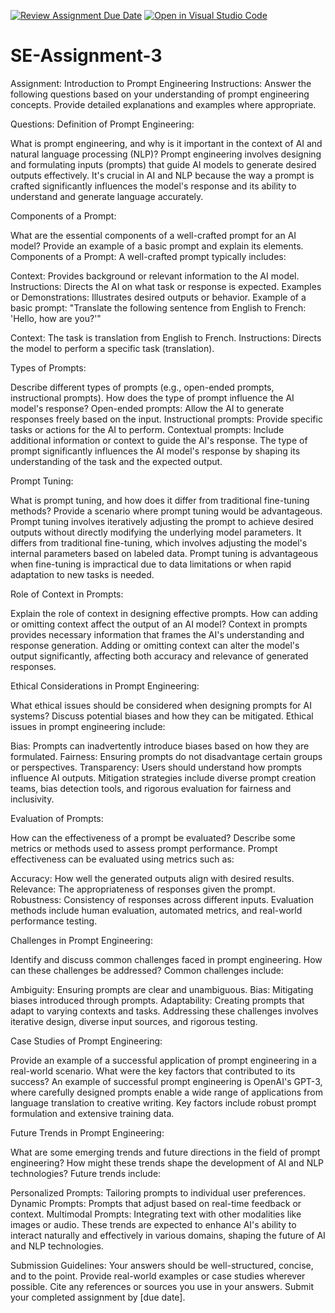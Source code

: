 [![Review Assignment Due Date](https://classroom.github.com/assets/deadline-readme-button-22041afd0340ce965d47ae6ef1cefeee28c7c493a6346c4f15d667ab976d596c.svg)](https://classroom.github.com/a/UpfcA4qp)
[![Open in Visual Studio Code](https://classroom.github.com/assets/open-in-vscode-2e0aaae1b6195c2367325f4f02e2d04e9abb55f0b24a779b69b11b9e10269abc.svg)](https://classroom.github.com/online_ide?assignment_repo_id=15286038&assignment_repo_type=AssignmentRepo)
# SE-Assignment-3
Assignment: Introduction to Prompt Engineering
Instructions:
Answer the following questions based on your understanding of prompt engineering concepts. Provide detailed explanations and examples where appropriate.

Questions:
Definition of Prompt Engineering:

What is prompt engineering, and why is it important in the context of AI and natural language processing (NLP)?
Prompt engineering involves designing and formulating inputs (prompts) that guide AI models to generate desired outputs effectively. It's crucial in AI and NLP because the way a prompt is crafted significantly influences the model's response and its ability to understand and generate language accurately.

Components of a Prompt:

What are the essential components of a well-crafted prompt for an AI model? Provide an example of a basic prompt and explain its elements.
Components of a Prompt:
A well-crafted prompt typically includes:

Context: Provides background or relevant information to the AI model.
Instructions: Directs the AI on what task or response is expected.
Examples or Demonstrations: Illustrates desired outputs or behavior.
Example of a basic prompt: "Translate the following sentence from English to French: 'Hello, how are you?'"

Context: The task is translation from English to French.
Instructions: Directs the model to perform a specific task (translation).


Types of Prompts:

Describe different types of prompts (e.g., open-ended prompts, instructional prompts). How does the type of prompt influence the AI model's response?
Open-ended prompts: Allow the AI to generate responses freely based on the input.
Instructional prompts: Provide specific tasks or actions for the AI to perform.
Contextual prompts: Include additional information or context to guide the AI's response.
The type of prompt significantly influences the AI model's response by shaping its understanding of the task and the expected output.

Prompt Tuning:

What is prompt tuning, and how does it differ from traditional fine-tuning methods? Provide a scenario where prompt tuning would be advantageous.
Prompt tuning involves iteratively adjusting the prompt to achieve desired outputs without directly modifying the underlying model parameters. It differs from traditional fine-tuning, which involves adjusting the model's internal parameters based on labeled data. Prompt tuning is advantageous when fine-tuning is impractical due to data limitations or when rapid adaptation to new tasks is needed.

Role of Context in Prompts:

Explain the role of context in designing effective prompts. How can adding or omitting context affect the output of an AI model?
Context in prompts provides necessary information that frames the AI's understanding and response generation. Adding or omitting context can alter the model's output significantly, affecting both accuracy and relevance of generated responses.

Ethical Considerations in Prompt Engineering:

What ethical issues should be considered when designing prompts for AI systems? Discuss potential biases and how they can be mitigated.
Ethical issues in prompt engineering include:

Bias: Prompts can inadvertently introduce biases based on how they are formulated.
Fairness: Ensuring prompts do not disadvantage certain groups or perspectives.
Transparency: Users should understand how prompts influence AI outputs.
Mitigation strategies include diverse prompt creation teams, bias detection tools, and rigorous evaluation for fairness and inclusivity.

Evaluation of Prompts:

How can the effectiveness of a prompt be evaluated? Describe some metrics or methods used to assess prompt performance.
Prompt effectiveness can be evaluated using metrics such as:

Accuracy: How well the generated outputs align with desired results.
Relevance: The appropriateness of responses given the prompt.
Robustness: Consistency of responses across different inputs.
Evaluation methods include human evaluation, automated metrics, and real-world performance testing.

Challenges in Prompt Engineering:

Identify and discuss common challenges faced in prompt engineering. How can these challenges be addressed?
Common challenges include:

Ambiguity: Ensuring prompts are clear and unambiguous.
Bias: Mitigating biases introduced through prompts.
Adaptability: Creating prompts that adapt to varying contexts and tasks.
Addressing these challenges involves iterative design, diverse input sources, and rigorous testing.

Case Studies of Prompt Engineering:

Provide an example of a successful application of prompt engineering in a real-world scenario. What were the key factors that contributed to its success?
An example of successful prompt engineering is OpenAI's GPT-3, where carefully designed prompts enable a wide range of applications from language translation to creative writing. Key factors include robust prompt formulation and extensive training data.

Future Trends in Prompt Engineering:

What are some emerging trends and future directions in the field of prompt engineering? How might these trends shape the development of AI and NLP technologies?
Future trends include:

Personalized Prompts: Tailoring prompts to individual user preferences.
Dynamic Prompts: Prompts that adjust based on real-time feedback or context.
Multimodal Prompts: Integrating text with other modalities like images or audio.
These trends are expected to enhance AI's ability to interact naturally and effectively in various domains, shaping the future of AI and NLP technologies.

Submission Guidelines:
Your answers should be well-structured, concise, and to the point.
Provide real-world examples or case studies wherever possible.
Cite any references or sources you use in your answers.
Submit your completed assignment by [due date].
